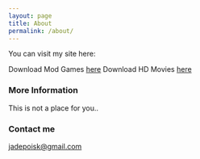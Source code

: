 ```yaml
---
layout: page
title: About
permalink: /about/
---
```


You can visit my site here:

Download Mod Games [here](https://jadepoiskls.blogspot.com)
Download HD Movies [here](https://poisklss.blogspot.com)


### More Information

This is not a place for you.. 


### Contact me

[jadepoisk@gmail.com](mailto:jadepoisk@gmail.com)
